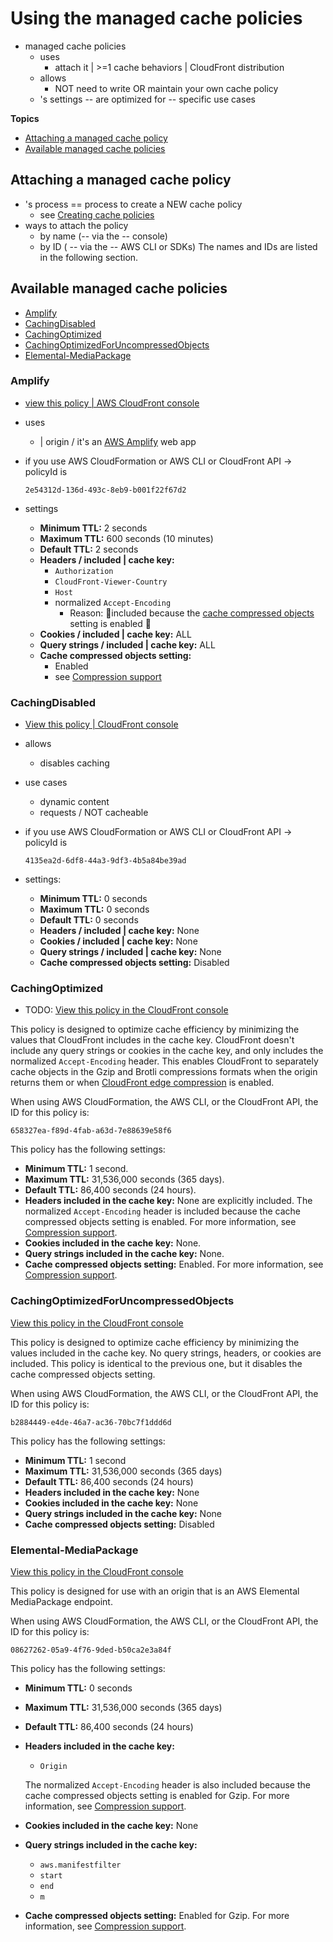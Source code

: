 # Using the managed cache policies<a name="using-managed-cache-policies"></a>

* managed cache policies
  * uses
    * attach it | >=1 cache behaviors | CloudFront distribution
  * allows
    * NOT need to write OR maintain your own cache policy
  * 's settings -- are optimized for -- specific use cases

**Topics**
+ [Attaching a managed cache policy](#attaching-managed-cache-policies)
+ [Available managed cache policies](#managed-cache-policies-list)

## Attaching a managed cache policy<a name="attaching-managed-cache-policies"></a>

* 's process == process to create a NEW cache policy
  * see [Creating cache policies](controlling-the-cache-key.md#cache-key-create-cache-policy) 
* ways to attach the policy
  * by name (-- via the -- console\)
  * by ID ( -- via the -- AWS CLI or SDKs\) 
  The names and IDs are listed in the following section\.

## Available managed cache policies<a name="managed-cache-policies-list"></a>

+ [Amplify](#managed-cache-policy-amplify)
+ [CachingDisabled](#managed-cache-policy-caching-disabled)
+ [CachingOptimized](#managed-cache-caching-optimized)
+ [CachingOptimizedForUncompressedObjects](#managed-cache-caching-optimized-uncompressed)
+ [Elemental\-MediaPackage](#managed-cache-policy-mediapackage)

### Amplify<a name="managed-cache-policy-amplify"></a>

* [view this policy | AWS CloudFront console](https://console.aws.amazon.com/cloudfront/v3/home#/policies/cache/2e54312d-136d-493c-8eb9-b001f22f67d2)
* uses
  * | origin / it's an [AWS Amplify](https://aws.amazon.com/amplify/) web app
* if you use AWS CloudFormation or AWS CLI or CloudFront API -> policyId is

    `2e54312d-136d-493c-8eb9-b001f22f67d2`
* settings
  + **Minimum TTL:** 2 seconds
  + **Maximum TTL:** 600 seconds \(10 minutes\)
  + **Default TTL:** 2 seconds
  + **Headers / included | cache key:**
    + `Authorization`
    + `CloudFront-Viewer-Country`
    + `Host`
    + normalized `Accept-Encoding`
      + Reason: 🧠included because the [cache compressed objects](controlling-the-cache-key.md#cache-policy-compressed-objects) setting is enabled 🧠
  + **Cookies / included | cache key:** ALL 
  + **Query strings / included | cache key:** ALL
  + **Cache compressed objects setting:**
    + Enabled
    + see [Compression support](controlling-the-cache-key.md#cache-policy-compressed-objects)

### CachingDisabled<a name="managed-cache-policy-caching-disabled"></a>

* [View this policy | CloudFront console](https://console.aws.amazon.com/cloudfront/v3/home#/policies/cache/4135ea2d-6df8-44a3-9df3-4b5a84be39ad)
* allows
  * disables caching
* use cases
  * dynamic content
  * requests / NOT cacheable
* if you use AWS CloudFormation or AWS CLI or CloudFront API -> policyId is

    `4135ea2d-6df8-44a3-9df3-4b5a84be39ad`
* settings:
  + **Minimum TTL:** 0 seconds
  + **Maximum TTL:** 0 seconds
  + **Default TTL:** 0 seconds
  + **Headers / included | cache key:** None
  + **Cookies / included | cache key:** None
  + **Query strings / included | cache key:** None
  + **Cache compressed objects setting:** Disabled

### CachingOptimized<a name="managed-cache-caching-optimized"></a>

* TODO:
[View this policy in the CloudFront console](https://console.aws.amazon.com/cloudfront/v3/home#/policies/cache/658327ea-f89d-4fab-a63d-7e88639e58f6)

This policy is designed to optimize cache efficiency by minimizing the values that CloudFront includes in the cache key\. CloudFront doesn't include any query strings or cookies in the cache key, and only includes the normalized `Accept-Encoding` header\. This enables CloudFront to separately cache objects in the Gzip and Brotli compressions formats when the origin returns them or when [CloudFront edge compression](ServingCompressedFiles.md) is enabled\.

When using AWS CloudFormation, the AWS CLI, or the CloudFront API, the ID for this policy is:

`658327ea-f89d-4fab-a63d-7e88639e58f6`

This policy has the following settings:
+ **Minimum TTL:** 1 second\.
+ **Maximum TTL:** 31,536,000 seconds \(365 days\)\.
+ **Default TTL:** 86,400 seconds \(24 hours\)\.
+ **Headers included in the cache key:** None are explicitly included\. The normalized `Accept-Encoding` header is included because the cache compressed objects setting is enabled\. For more information, see [Compression support](controlling-the-cache-key.md#cache-policy-compressed-objects)\.
+ **Cookies included in the cache key:** None\.
+ **Query strings included in the cache key:** None\.
+ **Cache compressed objects setting:** Enabled\. For more information, see [Compression support](controlling-the-cache-key.md#cache-policy-compressed-objects)\.

### CachingOptimizedForUncompressedObjects<a name="managed-cache-caching-optimized-uncompressed"></a>

[View this policy in the CloudFront console](https://console.aws.amazon.com/cloudfront/v3/home#/policies/cache/b2884449-e4de-46a7-ac36-70bc7f1ddd6d)

This policy is designed to optimize cache efficiency by minimizing the values included in the cache key\. No query strings, headers, or cookies are included\. This policy is identical to the previous one, but it disables the cache compressed objects setting\.

When using AWS CloudFormation, the AWS CLI, or the CloudFront API, the ID for this policy is:

`b2884449-e4de-46a7-ac36-70bc7f1ddd6d`

This policy has the following settings:
+ **Minimum TTL:** 1 second
+ **Maximum TTL:** 31,536,000 seconds \(365 days\)
+ **Default TTL:** 86,400 seconds \(24 hours\)
+ **Headers included in the cache key:** None
+ **Cookies included in the cache key:** None
+ **Query strings included in the cache key:** None
+ **Cache compressed objects setting:** Disabled

### Elemental\-MediaPackage<a name="managed-cache-policy-mediapackage"></a>

[View this policy in the CloudFront console](https://console.aws.amazon.com/cloudfront/v3/home#/policies/cache/08627262-05a9-4f76-9ded-b50ca2e3a84f)

This policy is designed for use with an origin that is an AWS Elemental MediaPackage endpoint\.

When using AWS CloudFormation, the AWS CLI, or the CloudFront API, the ID for this policy is:

`08627262-05a9-4f76-9ded-b50ca2e3a84f`

This policy has the following settings:
+ **Minimum TTL:** 0 seconds
+ **Maximum TTL:** 31,536,000 seconds \(365 days\)
+ **Default TTL:** 86,400 seconds \(24 hours\)
+ **Headers included in the cache key:**
  + `Origin`

  The normalized `Accept-Encoding` header is also included because the cache compressed objects setting is enabled for Gzip\. For more information, see [Compression support](controlling-the-cache-key.md#cache-policy-compressed-objects)\.
+ **Cookies included in the cache key:** None
+ **Query strings included in the cache key:**
  + `aws.manifestfilter`
  + `start`
  + `end`
  + `m`
+ **Cache compressed objects setting:** Enabled for Gzip\. For more information, see [Compression support](controlling-the-cache-key.md#cache-policy-compressed-objects)\.